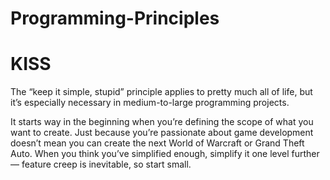 # Programming-Principles

# KISS
The “keep it simple, stupid” principle applies to pretty much all of life, but it’s especially necessary in medium-to-large programming projects.

It starts way in the beginning when you’re defining the scope of what you want to create. Just because you’re passionate about game development doesn’t mean you can create the next World of Warcraft or Grand Theft Auto. When you think you’ve simplified enough, simplify it one level further — feature creep is inevitable, so start small.
